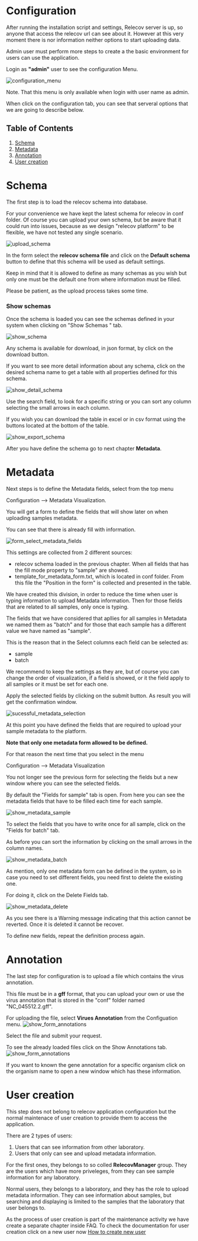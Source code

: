 # Configuration

After running the installation script and settings, Relecov server is up, so 
anyone that access the relecov url can see about it. However at this very moment 
there is nor information neither options to start uploading data.

Admin user must perform more steps to create a the basic environment for users 
can use the application.

Login as **"admin"** user to see the configuration Menu.

![configuration_menu](./img/configuration_menu.png)

Note. That this menu is only available when login with user name as admin.

When click on the configuration tab, you can see that serveral options that we 
are going to describe below.

## Table of Contents

1. [Schema](#schema)
2. [Metadata](#metadata)
3. [Annotation](#annotation)
4. [User creation](#user-creation)



# Schema
The first step is to load the relecov schema into database.

For your convenience we have kept the latest schema for relecov in conf folder. Of course you can upload your own schema, but be aware that it could run into issues, because as we design "relecov platform" to be flexible, we have not tested any single scenario.

![upload_schema](img/upload_schema.png)

In the form select the **relecov schema file** and click on the **Default schema** button to define that this schema will be used as default settings.

Keep in mind that it is allowed to define as many schemas as you wish but only one must be the default one from where information must be filled.

Please be patient, as the upload process takes some time.


### Show schemas
Once the schema is loaded you can see the schemas defined in your system when clicking on "Show Schemas " tab.

![show_schema](img/show_schemas.png)

Any schema is available for download, in json format, by click on the download button.

If you want to see more detail information about any schema, click on the desired schema name to get a table with all properties defined for this schema.

![show_detail_schema](img/show_detail_schema.png)

Use the search field, to look for a specific string or you can sort any column selecting the small arrows in each column.

If you wish you can download the table in excel or in csv format using the buttons located at the bottom of the table.


![show_export_schema](img/show_export_schema.png)

After you have define the schema go to next chapter **Metadata**.

# Metadata

Next steps is to define the Metadata fields, select from the top menu

Configuration --> Metadata Visualization.

You will get a form to define the fields that will show later on when uploading samples metadata.

You can see that there is already fill with information.

![form_select_metadata_fields](img/form_select_metadata_fields.png)

This settings are collected from 2 different sources:

* relecov schema loaded in the previous chapter. When all fields that has the fill mode property to "sample" are showed.
* template_for_metadata_form.txt, which is located in conf folder. From this file the "Position in the form" is collected and presented in the table.

We have created this division, in order to reduce the time when user is typing information to upload Metadata information. Then for those fields that are 
related to all samples, only once is typing. 

The fields that we have considered that apllies for all samples in Metadata we 
named them as "batch" and for those that each sample has a different value we have
named as "sample".

This is the reason that in the Select columns each field can be selected as:

* sample
* batch

We recommend to keep the settings as they are, but of course you can change the order of visualization, if a field is showed, or it the field apply to all samples or it must be set for each one.

Apply the selected fields by clicking on the submit button. As result you will get the confirmation window.

![sucessful_metadata_selection](img/sucessful_metadata_selection.png)

At this point you have defined the fields that are required to upload your sample metadata to the platform.

**Note that only one metadata form allowed to be defined.**

For that reason the next time that you select in the menu 

Configuration --> Metadata Visualization

You not longer see the previous form for selecting the fields but a new window where you can see the selected fields.

By default the "Fields for sample" tab is open. From here you can see the metadata fields that have to be filled each time for each sample.

![show_metadata_sample](img/show_metadata_sample.png)

To select the fields that you have to write once for all sample, click on the "Fields for batch" tab.

As before you can sort the information by clicking on the small arrows in the column names.

![show_metadata_batch](img/show_metadata_batch.png)

As mention, only one metadata form can be defined in the system, so in case you need to set different fields, you need first to delete the existing one.

For doing it, click on the Delete Fields tab.

![show_metadata_delete](img/show_metadata_delete.png)

As you see there is a Warning message indicating that this action cannot be reverted. Once it is deleted it cannot be recover. 

To define new fields, repeat the definition process again.

# Annotation

The last step for configuration is to upload a file which contains the virus 
annotation. 

This file must be in a **gff** format, that you can upload your own or use the 
virus annotation that is stored in the "conf" folder named "NC_045512.2.gff".

For uploading the file, select **Virues Annotation** from the Configuation menu.
![show_form_annotations](img/form_annotations.png)

Select the file and submit your request.

To see the already loaded files click on the Show Annotations tab.
![show_form_annotations](img/list_annotations.png)

If you want to known the gene annotation for a specific organism click on the 
organism name to open a new window which has these information.

# User creation

This step does not belong to relecov application configuration but the normal 
maintenace of user creation to provide them to access the application.

There are 2 types of users:

1. Users that can see information from other laboratory.
2. Users that only can see and upload metadata information.

For the first ones, they belongs to so colled **RelecovManager** group. They 
are the users which have more priveleges, from they can see sample information 
for any laboratory.

Normal users, they belongs to a laboratory, and they has the role to upload 
metadata information. They can see information about samples, but searching and 
displaying is limited to the samples that the laboratory that user belongs to.

As the process of user creation is part of the maintenance activity we have 
create a separate chapter inside FAQ. To check the documentation for user creation 
click on  a new user now [How to create new user](createNewUserAccount.md)
